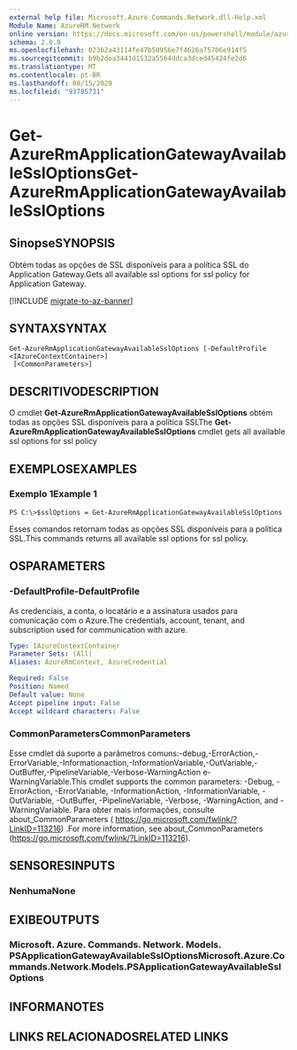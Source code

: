 ```yaml
---
external help file: Microsoft.Azure.Commands.Network.dll-Help.xml
Module Name: AzureRM.Network
online version: https://docs.microsoft.com/en-us/powershell/module/azurerm.network/get-azurermapplicationgatewayavailablessloptions
schema: 2.0.0
ms.openlocfilehash: 023b2a43114fe47b50956e7f4626a75706e914f5
ms.sourcegitcommit: b9b2dea3441d1532a5564ddca3dced45424fe2d6
ms.translationtype: MT
ms.contentlocale: pt-BR
ms.lasthandoff: 08/15/2020
ms.locfileid: "93785731"
---
```

# <span data-ttu-id="6b565-101">Get-AzureRmApplicationGatewayAvailableSslOptions</span><span class="sxs-lookup"><span data-stu-id="6b565-101">Get-AzureRmApplicationGatewayAvailableSslOptions</span></span>

## <span data-ttu-id="6b565-102">Sinopse</span><span class="sxs-lookup"><span data-stu-id="6b565-102">SYNOPSIS</span></span>
<span data-ttu-id="6b565-103">Obtém todas as opções de SSL disponíveis para a política SSL do Application Gateway.</span><span class="sxs-lookup"><span data-stu-id="6b565-103">Gets all available ssl options for ssl policy for Application Gateway.</span></span>

[!INCLUDE [migrate-to-az-banner](../../includes/migrate-to-az-banner.md)]

## <span data-ttu-id="6b565-104">SYNTAX</span><span class="sxs-lookup"><span data-stu-id="6b565-104">SYNTAX</span></span>

```
Get-AzureRmApplicationGatewayAvailableSslOptions [-DefaultProfile <IAzureContextContainer>]
 [<CommonParameters>]
```

## <span data-ttu-id="6b565-105">DESCRITIVO</span><span class="sxs-lookup"><span data-stu-id="6b565-105">DESCRIPTION</span></span>
<span data-ttu-id="6b565-106">O cmdlet **Get-AzureRmApplicationGatewayAvailableSslOptions** obtém todas as opções SSL disponíveis para a política SSL</span><span class="sxs-lookup"><span data-stu-id="6b565-106">The **Get-AzureRmApplicationGatewayAvailableSslOptions** cmdlet gets all available ssl options for ssl policy</span></span>

## <span data-ttu-id="6b565-107">EXEMPLOS</span><span class="sxs-lookup"><span data-stu-id="6b565-107">EXAMPLES</span></span>

### <span data-ttu-id="6b565-108">Exemplo 1</span><span class="sxs-lookup"><span data-stu-id="6b565-108">Example 1</span></span>
```
PS C:\>$sslOptions = Get-AzureRmApplicationGatewayAvailableSslOptions
```

<span data-ttu-id="6b565-109">Esses comandos retornam todas as opções SSL disponíveis para a política SSL.</span><span class="sxs-lookup"><span data-stu-id="6b565-109">This commands returns all available ssl options for ssl policy.</span></span>

## <span data-ttu-id="6b565-110">OS</span><span class="sxs-lookup"><span data-stu-id="6b565-110">PARAMETERS</span></span>

### <span data-ttu-id="6b565-111">-DefaultProfile</span><span class="sxs-lookup"><span data-stu-id="6b565-111">-DefaultProfile</span></span>
<span data-ttu-id="6b565-112">As credenciais, a conta, o locatário e a assinatura usados para comunicação com o Azure.</span><span class="sxs-lookup"><span data-stu-id="6b565-112">The credentials, account, tenant, and subscription used for communication with azure.</span></span>

```yaml
Type: IAzureContextContainer
Parameter Sets: (All)
Aliases: AzureRmContext, AzureCredential

Required: False
Position: Named
Default value: None
Accept pipeline input: False
Accept wildcard characters: False
```

### <span data-ttu-id="6b565-113">CommonParameters</span><span class="sxs-lookup"><span data-stu-id="6b565-113">CommonParameters</span></span>
<span data-ttu-id="6b565-114">Esse cmdlet dá suporte a parâmetros comuns:-debug,-ErrorAction,-ErrorVariable,-Informationaction,-InformationVariable,-OutVariable,-OutBuffer,-PipelineVariable,-Verbose-WarningAction e-WarningVariable.</span><span class="sxs-lookup"><span data-stu-id="6b565-114">This cmdlet supports the common parameters: -Debug, -ErrorAction, -ErrorVariable, -InformationAction, -InformationVariable, -OutVariable, -OutBuffer, -PipelineVariable, -Verbose, -WarningAction, and -WarningVariable.</span></span> <span data-ttu-id="6b565-115">Para obter mais informações, consulte about_CommonParameters ( https://go.microsoft.com/fwlink/?LinkID=113216) .</span><span class="sxs-lookup"><span data-stu-id="6b565-115">For more information, see about_CommonParameters (https://go.microsoft.com/fwlink/?LinkID=113216).</span></span>

## <span data-ttu-id="6b565-116">SENSORES</span><span class="sxs-lookup"><span data-stu-id="6b565-116">INPUTS</span></span>

### <span data-ttu-id="6b565-117">Nenhuma</span><span class="sxs-lookup"><span data-stu-id="6b565-117">None</span></span>

## <span data-ttu-id="6b565-118">EXIBE</span><span class="sxs-lookup"><span data-stu-id="6b565-118">OUTPUTS</span></span>

### <span data-ttu-id="6b565-119">Microsoft. Azure. Commands. Network. Models. PSApplicationGatewayAvailableSslOptions</span><span class="sxs-lookup"><span data-stu-id="6b565-119">Microsoft.Azure.Commands.Network.Models.PSApplicationGatewayAvailableSslOptions</span></span>

## <span data-ttu-id="6b565-120">INFORMA</span><span class="sxs-lookup"><span data-stu-id="6b565-120">NOTES</span></span>

## <span data-ttu-id="6b565-121">LINKS RELACIONADOS</span><span class="sxs-lookup"><span data-stu-id="6b565-121">RELATED LINKS</span></span>

